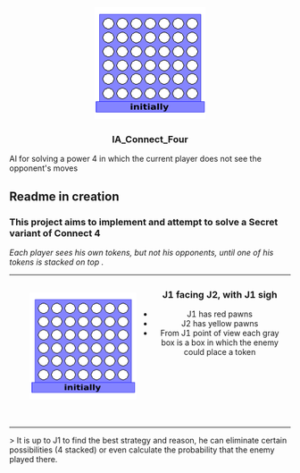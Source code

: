 <div align="center">
  <a href="https://github.com/robin-mat/IA_Connect_Four">
    <img src="src/resources/drawing.gif" alt="Logo">
  </a>
  <h3 align="center">IA_Connect_Four</h3>
</div>

AI for solving a power 4 in which the current player does not see the opponent's moves

## Readme in creation

### This project aims to implement and attempt to solve a Secret variant of Connect 4
*Each player sees his own tokens, but not his opponents, until one of his tokens is stacked on top .*
<table>
<tr>
<td>
<a href="#banner"><img align="left" src="https://raw.githubusercontent.com/p3titcr0c0/IA_Connect_Four/main/src/resources/drawing.gif" width="190" style="margin: 30px"></a>
<ul align="center">
    <h3>J1 facing J2, with J1 sigh</h3>
    <li>J1 has red pawns</li>
    <li>J2 has yellow pawns</li>
    <li>From J1 point of view each gray box is a box in which the enemy could place a token</li>
</ul>
<img width="1000" height="0">
</td>
</tr>
</table>
> It is up to J1 to find the best strategy and reason, he can eliminate certain possibilities (4 stacked) or even calculate the probability that the enemy played there.

